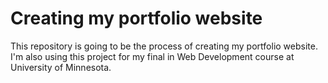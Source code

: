 # Creating my portfolio website 
This repository is going to be the process of creating my portfolio website. I'm also using this project for my final in Web Development course at University of Minnesota. 
